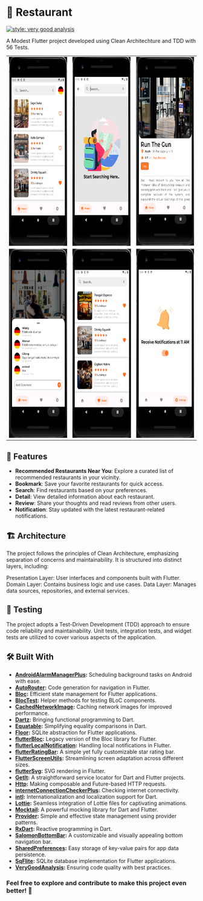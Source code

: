 # 🍔 Restaurant
[![style: very good analysis](https://img.shields.io/badge/style-very_good_analysis-B22C89.svg)](https://pub.dev/packages/very_good_analysis)
  
A Modest Flutter project developed using Clean Architechture and TDD with 56 Tests.
<table >
  <tr >
    <td align="center"><img src="https://github.com/andikatp/restaurant/blob/third-submission/img/1.png" height="500" /></td>
    <td align="center"><img src="https://github.com/andikatp/restaurant/blob/third-submission/img/2.png" height="500" /></td>
    <td align="center"><img src="https://github.com/andikatp/restaurant/blob/third-submission/img/3.png" height="500" /></td>
  </tr>
  <tr>
    <td align="center"><img src="https://github.com/andikatp/restaurant/blob/third-submission/img/4.png" height="500" /></td>
    <td align="center"><img src="https://github.com/andikatp/restaurant/blob/third-submission/img/5.png" height="500" /></td>
    <td align="center"><img src="https://github.com/andikatp/restaurant/blob/third-submission/img/6.png" height="500" /></td>
  </tr>
</table>

## 🎉 Features

- **Recommended Restaurants Near You**: Explore a curated list of recommended restaurants in your vicinity.
- **Bookmark**: Save your favorite restaurants for quick access.
- **Search**: Find restaurants based on your preferences.
- **Detail**: View detailed information about each restaurant.
- **Review**: Share your thoughts and read reviews from other users.
- **Notification**: Stay updated with the latest restaurant-related notifications.

## 🏗️ Architecture

The project follows the principles of Clean Architecture, emphasizing separation of concerns and maintainability. It is structured into distinct layers, including:

Presentation Layer: User interfaces and components built with Flutter.
Domain Layer: Contains business logic and use cases.
Data Layer: Manages data sources, repositories, and external services.

## 🧪 Testing

The project adopts a Test-Driven Development (TDD) approach to ensure code reliability and maintainability. Unit tests, integration tests, and widget tests are utilized to cover various aspects of the application.

## 🛠️ Built With

- **[AndroidAlarmManagerPlus](https://pub.dev/packages/android_alarm_manager_plus):** Scheduling background tasks on Android with ease.
- **[AutoRouter](https://pub.dev/packages/auto_route):** Code generation for navigation in Flutter.
- **[Bloc](https://pub.dev/packages/flutter_bloc):** Efficient state management for Flutter applications.
- **[BlocTest](https://pub.dev/packages/bloc_test):** Helper methods for testing BLoC components.
- **[CachedNetworkImage](https://pub.dev/packages/cached_network_image):** Caching network images for improved performance.
- **[Dartz](https://pub.dev/packages/dartz):** Bringing functional programming to Dart.
- **[Equatable](https://pub.dev/packages/equatable):** Simplifying equality comparisons in Dart.
- **[Floor](https://pub.dev/packages/floor):** SQLite abstraction for Flutter applications.
- **[flutterBloc](https://pub.dev/packages/flutter_bloc):** Legacy version of the Bloc library for Flutter.
- **[flutterLocalNotification](https://pub.dev/packages/flutter_local_notifications):** Handling local notifications in Flutter.
- **[flutterRatingBar](https://pub.dev/packages/flutter_rating_bar):** A simple yet fully customizable star rating bar.
- **[FlutterScreenUtils](https://pub.dev/packages/flutter_screenutil):** Streamlining screen adaptation across different sizes.
- **[flutterSvg](https://pub.dev/packages/flutter_svg):** SVG rendering in Flutter.
- **[GetIt](https://pub.dev/packages/get_it):** A straightforward service locator for Dart and Flutter projects.
- **[Http](https://pub.dev/packages/http):** Making composable and Future-based HTTP requests.
- **[internetConnectionCheckerPlus](https://pub.dev/packages/internet_connection_checker_plus):** Checking internet connectivity.
- **[intl](https://pub.dev/packages/intl):** Internationalization and localization support for Dart.
- **[Lottie](https://pub.dev/packages/lottie):** Seamless integration of Lottie files for captivating animations.
- **[Mocktail](https://pub.dev/packages/mocktail):** A powerful mocking library for Dart and Flutter.
- **[Provider](https://pub.dev/packages/provider):** Simple and effective state management using provider patterns.
- **[RxDart](https://pub.dev/packages/rxdart):** Reactive programming in Dart.
- **[SalomonBottomBar](https://pub.dev/packages/salomon_bottom_bar):** A customizable and visually appealing bottom navigation bar.
- **[SharedPreferences](https://pub.dev/packages/shared_preferences):** Easy storage of key-value pairs for app data persistence.
- **[SqFlite](https://pub.dev/packages/sqflite):** SQLite database implementation for Flutter applications.
- **[VeryGoodAnalysis](https://pub.dev/packages/very_good_analysis):** Ensuring code quality with best practices.


### Feel free to explore and contribute to make this project even better! 🚀
